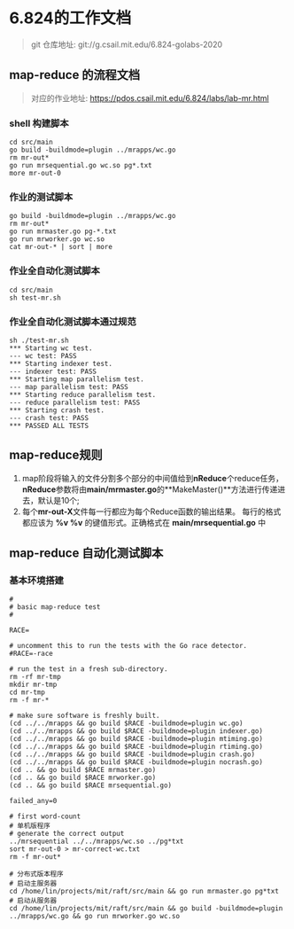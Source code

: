 # 6.824的工作文档

> git 仓库地址: git://g.csail.mit.edu/6.824-golabs-2020

## map-reduce 的流程文档
> 对应的作业地址: https://pdos.csail.mit.edu/6.824/labs/lab-mr.html

### shell 构建脚本
```shell
cd src/main
go build -buildmode=plugin ../mrapps/wc.go
rm mr-out*
go run mrsequential.go wc.so pg*.txt
more mr-out-0
```

### 作业的测试脚本
```shell
go build -buildmode=plugin ../mrapps/wc.go
rm mr-out*
go run mrmaster.go pg-*.txt
go run mrworker.go wc.so
cat mr-out-* | sort | more
```

### 作业全自动化测试脚本
```shell
cd src/main
sh test-mr.sh
```

### 作业全自动化测试脚本通过规范
```shell 
sh ./test-mr.sh
*** Starting wc test.
--- wc test: PASS
*** Starting indexer test.
--- indexer test: PASS
*** Starting map parallelism test.
--- map parallelism test: PASS
*** Starting reduce parallelism test.
--- reduce parallelism test: PASS
*** Starting crash test.
--- crash test: PASS
*** PASSED ALL TESTS
```

## map-reduce规则
1. map阶段将输入的文件分割多个部分的中间值给到**nReduce**个reduce任务，**nReduce**参数将由**main/mrmaster.go**的**MakeMaster()**方法进行传递进去，默认是10个;
2. 每个**mr-out-X**文件每一行都应为每个Reduce函数的输出结果。
每行的格式都应该为 **%v %v** 的键值形式。正确格式在 **main/mrsequential.go** 中

## map-reduce 自动化测试脚本
### 基本环境搭建
```shell
#
# basic map-reduce test
#

RACE=

# uncomment this to run the tests with the Go race detector.
#RACE=-race

# run the test in a fresh sub-directory.
rm -rf mr-tmp
mkdir mr-tmp 
cd mr-tmp 
rm -f mr-*

# make sure software is freshly built.
(cd ../../mrapps && go build $RACE -buildmode=plugin wc.go) 
(cd ../../mrapps && go build $RACE -buildmode=plugin indexer.go) 
(cd ../../mrapps && go build $RACE -buildmode=plugin mtiming.go) 
(cd ../../mrapps && go build $RACE -buildmode=plugin rtiming.go) 
(cd ../../mrapps && go build $RACE -buildmode=plugin crash.go) 
(cd ../../mrapps && go build $RACE -buildmode=plugin nocrash.go) 
(cd .. && go build $RACE mrmaster.go) 
(cd .. && go build $RACE mrworker.go) 
(cd .. && go build $RACE mrsequential.go) 

failed_any=0

# first word-count
# 单机版程序
# generate the correct output
../mrsequential ../../mrapps/wc.so ../pg*txt 
sort mr-out-0 > mr-correct-wc.txt
rm -f mr-out*

# 分布式版本程序
# 启动主服务器
cd /home/lin/projects/mit/raft/src/main && go run mrmaster.go pg*txt 
# 启动从服务器
cd /home/lin/projects/mit/raft/src/main && go build -buildmode=plugin ../mrapps/wc.go && go run mrworker.go wc.so
```